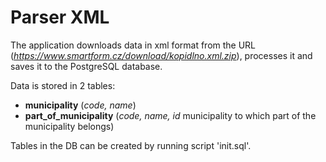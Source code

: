 # Parser XML
The application downloads data in xml format from the URL (*https://www.smartform.cz/download/kopidlno.xml.zip*), processes it and saves it to the PostgreSQL database.

Data is stored in 2 tables:

- **municipality** (*code, name*)
- **part_of_municipality** (*code, name, id*
municipality to which part of the municipality belongs)

Tables in the DB can be created by running script 'init.sql'.
